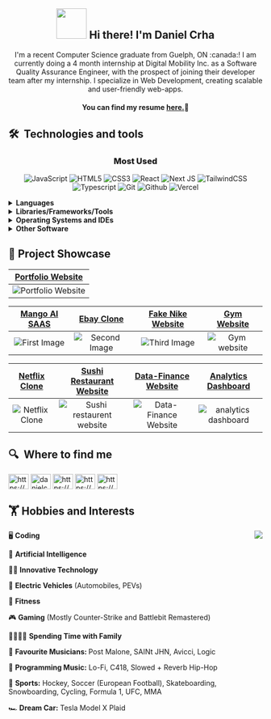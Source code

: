 
<h2 size='10' align="center"><img src=https://github.com/danielcrha/danielcrha/assets/44410856/da004cbd-28ac-4811-8497-7e6406350837
 width=60 height=60/> Hi there! I'm Daniel Crha</h2>


<div align="center" style="font-size">
 I'm a recent Computer Science graduate from Guelph, ON :canada:! I am currently doing a 4 month internship at Digital Mobility Inc. as a Software Quality Assurance Engineer, with the prospect of joining their developer team after my internship. I specialize in Web Development, creating scalable and user-friendly web-apps.
</div>



<h4 align="center">

You can find my resume <a href="https://github.com/danielcrha/danielcrha/files/12937394/Daniel.Crha.Resume.2023.pdf">here.</a>:briefcase:

</h4>


## 🛠  Technologies and tools

<h3 align="center" style="font-weight: 800;">Most Used</h3>

<div align="center">
 
![JavaScript](https://img.shields.io/badge/JavaScript-F7DF1E.svg?style=for-the-badge&logo=JavaScript&logoColor=black)
![HTML5](https://img.shields.io/badge/html5-%23E34F26.svg?style=for-the-badge&logo=html5&logoColor=white)
![CSS3](https://img.shields.io/badge/css3-%231572B6.svg?style=for-the-badge&logo=css3&logoColor=white)
![React](https://img.shields.io/badge/React-61DAFB.svg?style=for-the-badge&logo=React&logoColor=black)
![Next JS](https://img.shields.io/badge/Next-black?style=for-the-badge&logo=next.js&logoColor=white)
![TailwindCSS](https://img.shields.io/badge/tailwindcss-%2338B2AC.svg?style=for-the-badge&logo=tailwind-css&logoColor=white)
![Typescript](https://img.shields.io/badge/TypeScript-3178C6.svg?style=for-the-badge&logo=TypeScript&logoColor=white)
![Git](https://img.shields.io/badge/Git-F05032.svg?style=for-the-badge&logo=Git&logoColor=white)
![Github](https://img.shields.io/badge/GitHub-181717.svg?style=for-the-badge&logo=GitHub&logoColor=white)
![Vercel](https://img.shields.io/badge/Vercel-000000.svg?style=for-the-badge&logo=Vercel&logoColor=white)</div>



<details>
<summary><strong>Languages</strong></summary>
<br>

 
![JavaScript](https://img.shields.io/badge/JavaScript-F7DF1E.svg?style=for-the-badge&logo=JavaScript&logoColor=black)
![Typescript](https://img.shields.io/badge/TypeScript-3178C6.svg?style=for-the-badge&logo=TypeScript&logoColor=white)
![HTML5](https://img.shields.io/badge/html5-%23E34F26.svg?style=for-the-badge&logo=html5&logoColor=white)
![CSS3](https://img.shields.io/badge/css3-%231572B6.svg?style=for-the-badge&logo=css3&logoColor=white)
![Python](https://img.shields.io/badge/Python-3776AB.svg?style=for-the-badge&logo=Python&logoColor=white)
![Java](https://img.shields.io/badge/java-%23ED8B00.svg?style=for-the-badge&logo=openjdk&logoColor=white)
![C](https://img.shields.io/badge/C-A8B9CC.svg?style=for-the-badge&logo=C&logoColor=black)
![C++](https://img.shields.io/badge/C++-00599C.svg?style=for-the-badge&logo=C++&logoColor=white)
</details>

<details>
<summary><strong>Libraries/Frameworks/Tools</strong></summary>
<br>

![Next JS](https://img.shields.io/badge/Next-black?style=for-the-badge&logo=next.js&logoColor=white)
![Node.js](https://img.shields.io/badge/Node.js-339933.svg?style=for-the-badge&logo=nodedotjs&logoColor=white)
![React](https://img.shields.io/badge/React-61DAFB.svg?style=for-the-badge&logo=React&logoColor=black)
![vite](https://img.shields.io/badge/Vite-646CFF.svg?style=for-the-badge&logo=Vite&logoColor=white)
![TailwindCSS](https://img.shields.io/badge/tailwindcss-%2338B2AC.svg?style=for-the-badge&logo=tailwind-css&logoColor=white)
![MaterialUI](https://img.shields.io/badge/MUI-007FFF.svg?style=for-the-badge&logo=MUI&logoColor=white)
![Redux](https://img.shields.io/badge/redux-%23593d88.svg?style=for-the-badge&logo=redux&logoColor=white)
![framer-motion](https://img.shields.io/badge/Framer-0055FF.svg?style=for-the-badge&logo=Framer&logoColor=white)
![npm](https://img.shields.io/badge/npm-CB3837.svg?style=for-the-badge&logo=npm&logoColor=white)
![yarn](https://img.shields.io/badge/Yarn-2C8EBB.svg?style=for-the-badge&logo=Yarn&logoColor=white)
![Git](https://img.shields.io/badge/Git-F05032.svg?style=for-the-badge&logo=Git&logoColor=white)
![Github](https://img.shields.io/badge/GitHub-181717.svg?style=for-the-badge&logo=GitHub&logoColor=white)
![Vercel](https://img.shields.io/badge/Vercel-000000.svg?style=for-the-badge&logo=Vercel&logoColor=white)
![Firebase](https://img.shields.io/badge/Firebase-FFCA28.svg?style=for-the-badge&logo=Firebase&logoColor=black)
![Supabase](https://img.shields.io/badge/Supabase-3FCF8E.svg?style=for-the-badge&logo=Supabase&logoColor=white)
![Planetscale](https://img.shields.io/badge/PlanetScale-000000.svg?style=for-the-badge&logo=PlanetScale&logoColor=white)
![PHP](https://img.shields.io/badge/PHP-777BB4.svg?style=for-the-badge&logo=PHP&logoColor=white)
![MySQL](https://img.shields.io/badge/MySQL-4479A1.svg?style=for-the-badge&logo=MySQL&logoColor=white)
![MongoDB](https://img.shields.io/badge/MongoDB-47A248.svg?style=for-the-badge&logo=MongoDB&logoColor=white)
![Prisma](https://img.shields.io/badge/Prisma-3982CE?style=for-the-badge&logo=Prisma&logoColor=white)
![Stripe](https://img.shields.io/badge/Stripe-008CDD.svg?style=for-the-badge&logo=Stripe&logoColor=white)
![OpenAI](https://img.shields.io/badge/OpenAI-412991.svg?style=for-the-badge&logo=OpenAI&logoColor=white)
![Apache](https://img.shields.io/badge/Apache-D22128.svg?style=for-the-badge&logo=Apache&logoColor=white)
![Docker](https://img.shields.io/badge/Docker-2496ED.svg?style=for-the-badge&logo=Docker&logoColor=white)
![VirtualBox](https://img.shields.io/badge/VirtualBox-183A61.svg?style=for-the-badge&logo=VirtualBox&logoColor=white)
![JUnit](https://img.shields.io/badge/JUnit5-25A162.svg?style=for-the-badge&logo=JUnit5&logoColor=white)
![Gradle](https://img.shields.io/badge/Gradle-02303A.svg?style=for-the-badge&logo=Gradle&logoColor=white)
![Android](https://img.shields.io/badge/Android-3DDC84.svg?style=for-the-badge&logo=Android&logoColor=white)
![RBPi](https://img.shields.io/badge/Raspberry%20Pi-A22846.svg?style=for-the-badge&logo=Raspberry-Pi&logoColor=white)
![Numpy](https://img.shields.io/badge/NumPy-013243.svg?style=for-the-badge&logo=NumPy&logoColor=white)
![Blender](https://img.shields.io/badge/Blender-E87D0D.svg?style=for-the-badge&logo=Blender&logoColor=white)
![SketchUp](https://img.shields.io/badge/SketchUp-005F9E.svg?style=for-the-badge&logo=SketchUp&logoColor=white)

</details>

<details>
<summary><strong>Operating Systems and IDEs</strong></summary>
<br>

![Windows](https://img.shields.io/badge/Windows-0078D6?style=for-the-badge&logo=windows&logoColor=white)
![macOS](https://img.shields.io/badge/mac%20os-000000?style=for-the-badge&logo=macos&logoColor=F0F0F0)
![Linux](https://img.shields.io/badge/Linux-FCC624?style=for-the-badge&logo=linux&logoColor=black)
![Ubuntu](https://img.shields.io/badge/Ubuntu-E95420?style=for-the-badge&logo=ubuntu&logoColor=white)

![VSCode](https://img.shields.io/badge/Visual%20Studio%20Code-007ACC.svg?style=for-the-badge&logo=Visual-Studio-Code&logoColor=white)
![Eclipse](https://img.shields.io/badge/Eclipse%20IDE-2C2255.svg?style=for-the-badge&logo=Eclipse-IDE&logoColor=white)
![Android Studio](https://img.shields.io/badge/Android%20Studio-3DDC84.svg?style=for-the-badge&logo=Android-Studio&logoColor=white)
</details>

<details>
<summary><strong>Other Software</strong></summary>
<br>

![Creative Cloud](https://img.shields.io/badge/Adobe%20Creative%20Cloud-DA1F26.svg?style=for-the-badge&logo=Adobe-Creative-Cloud&logoColor=white)
![Adobe Photoshop](https://img.shields.io/badge/Adobe%20Photoshop-31A8FF.svg?style=for-the-badge&logo=Adobe-Photoshop&logoColor=white)
![Adobe Illustrator](https://img.shields.io/badge/Adobe%20Illustrator-FF9A00.svg?style=for-the-badge&logo=Adobe-Illustrator&logoColor=white)
![Adobe Premiere Pro](https://img.shields.io/badge/Adobe%20Premiere%20Pro-9999FF.svg?style=for-the-badge&logo=Adobe-Premiere-Pro&logoColor=white)
</details>

##  :star2: Project Showcase

<div align="center">
 
|<a href="https://project-portfolio-lime.vercel.app/">Portfolio Website</a>|
|:-:|
|![Portfolio Website](https://github.com/danielcrha/danielcrha/assets/44410856/435867f7-bd5d-4c82-a77a-6f2110b7e4ac)|
 
</div>




|<a href="https://ai-saas-rho-nine.vercel.app/">Mango AI SAAS</a>|<a href="https://ebay-clone-gilt.vercel.app/">Ebay Clone</a>|<a href="https://fake-nike-website.vercel.app/">Fake Nike Website</a>|<a href="https://gym-web-app-alpha.vercel.app/">Gym Website</a>|
|:-:|:-:|:-:|:-:|
|![First Image](https://github.com/danielcrha/danielcrha/assets/44410856/72750b0b-f547-4457-b8bb-417b8970c167)|![Second Image](https://github.com/danielcrha/danielcrha/assets/44410856/11e5f52d-0ab5-43e5-abdf-1effa9266205)| ![Third Image](https://github.com/danielcrha/danielcrha/assets/44410856/5082b68d-4afd-4b7d-8af4-9c855dd94f27)|![Gym website](https://github.com/danielcrha/danielcrha/assets/44410856/cf0a4ff8-d980-4eb4-9182-749cce36222c)|

|<a href="https://netflix-clone-git-master-danielcrha.vercel.app/auth">Netflix Clone</a>|<a href="https://sushi-restaurant-website.vercel.app/">Sushi Restaurant Website</a>|<a href="https://data-finance-website-ashen.vercel.app/">Data-Finance Website</a>|<a href="https://analytics-dashboard-sigma.vercel.app/">Analytics Dashboard</a>|
|:-:|:-:|:-:|:-:|
|![Netflix Clone](https://github.com/danielcrha/danielcrha/assets/44410856/5c075188-b695-4634-8078-36dba0f0b847)|![Sushi restaurent website](https://github.com/danielcrha/danielcrha/assets/44410856/cf1af8ca-d58b-4bfd-8a61-c80325207d16)|![Data-Finance Website](https://github.com/danielcrha/danielcrha/assets/44410856/02aa1f1f-ae4a-4d84-8764-f338d74e4ef6)|![analytics dashboard](https://github.com/danielcrha/danielcrha/assets/44410856/c9754b05-1f74-4780-a387-45f8e2a456fa)|

## 🔍  Where to find me

<a href="https://www.linkedin.com/in/danielcrha/" target="blank"><img align="center" src="https://raw.githubusercontent.com/rahuldkjain/github-profile-readme-generator/master/src/images/icons/Social/linked-in-alt.svg" alt="https://www.linkedin.com/in/danielcrha/" height="30" width="40" /></a>
<a href="https://twitter.com/danielcrha" target="blank"><img align="center" src="https://raw.githubusercontent.com/rahuldkjain/github-profile-readme-generator/master/src/images/icons/Social/twitter.svg" alt="danielcrha" height="30" width="40" /></a>
<a href="https://www.instagram.com/dancrha/" target="blank"><img align="center" src="https://raw.githubusercontent.com/rahuldkjain/github-profile-readme-generator/master/src/images/icons/Social/instagram.svg" alt="https://www.instagram.com/dancrha/" height="30" width="40" /></a>
<a href="https://www.facebook.com/danielstephen.crha" target="blank"><img align="center" src="https://raw.githubusercontent.com/rahuldkjain/github-profile-readme-generator/master/src/images/icons/Social/facebook.svg" alt="https://www.facebook.com/danielstephen.crha" height="30" width="40" /></a>
<a href="https://stackoverflow.com/users/22535529/daniel-crha" target="blank"><img align="center" src="https://raw.githubusercontent.com/rahuldkjain/github-profile-readme-generator/master/src/images/icons/Social/stack-overflow.svg" alt="https://stackoverflow.com/users/22535529/daniel-crha" height="30" width="40" /></a>

## 🏋️ Hobbies and Interests

<div>
 <img align="right" src="https://github.com/danielcrha/danielcrha/assets/44410856/4df309bc-9108-4f78-8242-fb1fbdbf2db4"/>
 <p>
 🖥️ <strong>Coding</strong> 
</p>
<p>🤖 <strong>Artificial Intelligence</strong></p>
<p>🧑‍💻 <strong>Innovative Technology</strong></p>
<p>
🔌 <strong>Electric Vehicles</strong> (Automobiles, PEVs)</p>
<p>
💪 <strong>Fitness</strong> 
</p>
<p>🎮 <strong>Gaming</strong> (Mostly Counter-Strike and Battlebit Remastered)</p>
<p>
👨‍👩‍👧‍👦 <strong>Spending Time with Family</strong>
</p>
<p>
🎵 <strong>Favourite Musicians: </strong> Post Malone, SAINt JHN, Avicci, Logic
</p>
<p>
🎹 <strong>Programming Music:</strong> Lo-Fi, C418, Slowed + Reverb Hip-Hop
</p>
 <p>
🏒 <strong>Sports:</strong> Hockey, Soccer (European Football), Skateboarding, Snowboarding, Cycling, Formula 1, UFC, MMA
</p>
<p>
 🏎️ <strong>Dream Car:</strong> Tesla Model X Plaid 
</p>
</div>



